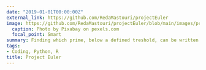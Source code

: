 ```yaml
---
date: "2019-01-01T00:00:00Z"
external_link: https://github.com/RedaMastouri/projectEuler
image: https://github.com/RedaMastouri/projectEuler/blob/main/images/prime.png?raw=true
  caption: Photo by Pixabay on pexels.com
  focal_point: Smart
summary: Finding which prime, below a defined treshold, can be written as the sum of the most consecutive primes - Live app URL > 🔗 https://bit.ly/3JnhdOR.
tags:
- Coding, Python, R
title: Project Euler
---
```


